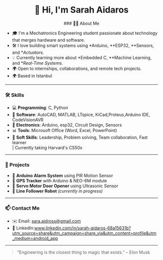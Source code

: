 <h1 align="center">👋 Hi, I'm Sarah Aidaros</h1>

<p align="center">
### 👩‍💻 About Me

- 🎓 I'm a Mechatronics Engineering student passionate about technology that merges hardware and software.
- 🛠 I love building smart systems using *Arduino, **ESP32, **Sensors, and **Actuators*.
- 💡 Currently learning more about *Embedded C, **Machine Learning, and **Real-Time Systems*.
- 🌍 Open to internships, collaborations, and remote tech projects.
- 🌍 Based in Istanbul


---

### 🛠️ Skills

- 💻 **Programming**: C, Python  
- 📐 **Software**: AutoCAD, MATLAB, LTspice, KiCad,Proteus,Arduino IDE, CodeVisionAVR 
- 🧰 **Electronics**: Arduino, esp32, Circuit Design, Sensors  
- 📊 **Tools**: Microsoft Office (Word, Excel, PowerPoint)
- 🧠 **Soft Skills**: Leadership, Problem solving, Team collaboration, Fast learner  
| Currently taking Harvard's CS50x
---

### 🧪 Projects

- 🔔 **Arduino Alarm System** using PIR Motion Sensor  
- 📍 **GPS Tracker** with Arduino & NEO-6M module  
- 🚪 **Servo Motor Door Opener** using Ultrasonic Sensor  
- 🚗 **Line Follower Robot** *(currently in progress)*  

---

### 📫 Contact Me

- ✉️ Email: sara.aidross@gmail.com  
- 💼 LinkedIn:www.linkedin.com/in/sarah-aidaros-68a15631b?utm_source=share&utm_campaign=share_via&utm_content=profile&utm_medium=android_app  

---

> “Engineering is the closest thing to magic that exists.” – Elon Musk

